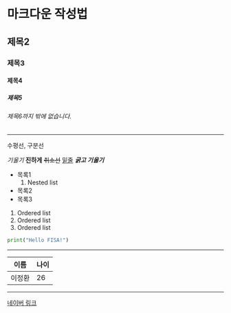 # 마크다운 작성법
## 제목2
### 제목3
#### 제목4
##### 제목5
###### 제목6까지 밖에 없습니다.

---
수평선, 구분선

*기울기*
**진하게**
~~취소선~~
<u>밑줄</u>
***굵고 기울기***

- 목록1
    1. Nested list
- 목록2
- 목록3

1. Ordered list
1. Ordered list
1. Ordered list

```python
print("Hello FISA!")
```

---
|이름|나이|
|--- |--- |
|이정환|26|
---
[네이버 링크](https://www.naver.com)